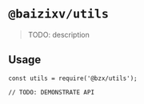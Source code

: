 # `@baizixv/utils`

> TODO: description

## Usage

```
const utils = require('@bzx/utils');

// TODO: DEMONSTRATE API
```
